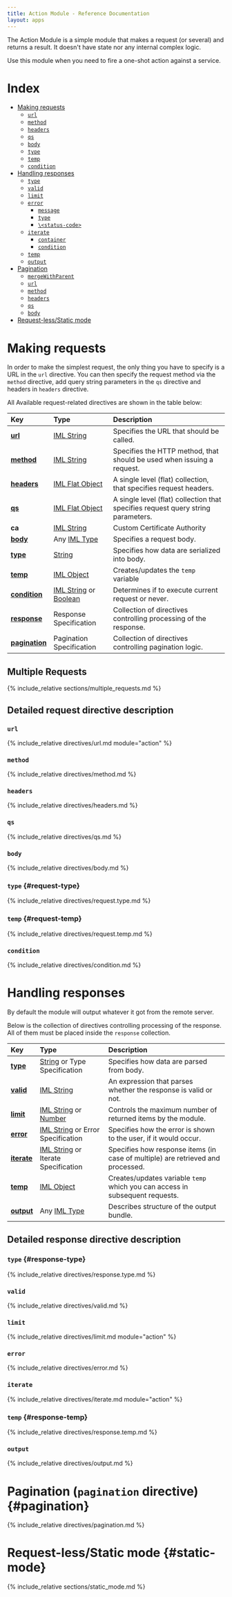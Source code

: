 ```yaml
---
title: Action Module - Reference Documentation
layout: apps
---
```


The Action Module is a simple module that makes a request (or several)
and returns a result. It doesn't have state nor any internal complex
logic.

Use this module when you need to fire a one-shot action against a
service.

# Index

- [Making requests](#making-requests)
  - [`url`](#url)
  - [`method`](#method)
  - [`headers`](#headers)
  - [`qs`](#qs)
  - [`body`](#body)
  - [`type`](#request-type)
  - [`temp`](#request-temp)
  - [`condition`](#condition)
- [Handling responses](#handling-responses)
  - [`type`](#response-type)
  - [`valid`](#valid)
  - [`limit`](#limit)
  - [`error`](#error)
    - [`message`](#error-message)
    - [`type`](#error-type)
    - [`\<status-code>`](#error-status-code)
  - [`iterate`](#iterate)
    - [`container`](#iterate-container)
    - [`condition`](#iterate-condition)
  - [`temp`](#response-temp)
  - [`output`](#output)
- [Pagination](#pagination)
  - [`mergeWithParent`](#pagination-merge-with-parent)
  - [`url`](#pagination-url)
  - [`method`](#pagination-method)
  - [`headers`](#pagination-headers)
  - [`qs`](#pagination-qs)
  - [`body`](#pagination-body)
- [Request-less/Static mode](#static-mode)

# Making requests

In order to make the simplest request, the only thing you have to
specify is a URL in the `url` directive. You can then specify the
request method via the `method` directive, add query string parameters
in the `qs` directive and headers in `headers` directive.

All Available request-related directives are shown in the table below:

| Key                                   | Type                                                                         | Description                                                                      |
| :------------------------------------ | :-----------------------------------------------------------------           | :------------------------------------------------------------------------------- |
| [**url**](#url)                       | [IML String](other/types.md#iml-string)                                      | Specifies the URL that should be called.                                         |
| [**method**](#method)                 | [IML String](other/types.md#iml-string)                                      | Specifies the HTTP method, that should be used when issuing a request.           |
| [**headers**](#headers)               | [IML Flat Object](other/types.md#iml-flat-object)                            | A single level (flat) collection, that specifies request headers.                |
| [**qs**](#qs)                         | [IML Flat Object](other/types.md#iml-flat-object)                            | A single level (flat) collection that specifies request query string parameters. |
| **ca**                                | [IML String](other/types.md#iml-string)                                      | Custom Certificate Authority                                                     |
| [**body**](#body)                     | Any [IML Type](other/types.md#iml-types)                                     | Specifies a request body.                                                        |
| [**type**](#request-type)             | [String](other/types.md#string)                                              | Specifies how data are serialized into body.                                     |
| [**temp**](#request-temp)             | [IML Object](other/types.md#iml-object)                                      | Creates/updates the `temp` variable                                              |
| [**condition**](#condition)           | [IML String](other/types.md#iml-string) or [Boolean](other/types.md#boolean) | Determines if to execute current request or never.                               |
| [**response**](#handling-responses)   | Response Specification                                                       | Collection of directives controlling processing of the response.                 |
| [**pagination**](#pagination)         | Pagination Specification                                                     | Collection of directives controlling pagination logic.                           |

## Multiple Requests

{% include_relative sections/multiple_requests.md %}

## Detailed request directive description

### `url`

{% include_relative directives/url.md module="action" %}

### `method`

{% include_relative directives/method.md %}

### `headers`

{% include_relative directives/headers.md %}

### `qs`

{% include_relative directives/qs.md %}

### `body`

{% include_relative directives/body.md %}

### `type` {#request-type}

{% include_relative directives/request.type.md %}

### `temp` {#request-temp}

{% include_relative directives/request.temp.md %}

### `condition`

{% include_relative directives/condition.md %}

# Handling responses

By default the module will output whatever it got from the remote
server.

Below is the collection of directives controlling processing of the
response. All of them must be placed inside the `response` collection.

| Key                          | Type                                                                       | Description                                                                     |
| :--------------------------- | :---------------------------------------------------------------           | :------------------------------------------------------------------------------ |
| [**type**](#response-type)   | [String](other/types.md#string) or Type Specification                      | Specifies how data are parsed from body.                                        |
| [**valid**](#valid)          | [IML String](other/types.md#iml-string)                                    | An expression that parses whether the response is valid or not.                 |
| [**limit**](#limit)          | [IML String](other/types.md#iml-string) or [Number](other/types.md#number) | Controls the maximum number of returned items by the module.                    |
| [**error**](#error)          | [IML String](other/types.md#iml-string) or Error Specification             | Specifies how the error is shown to the user, if it would occur.                |
| [**iterate**](#iterate)      | [IML String](other/types.md#iml-string) or Iterate Specification           | Specifies how response items (in case of multiple) are retrieved and processed. |
| [**temp**](#response-temp)   | [IML Object](other/types.md#iml-object)                                    | Creates/updates variable `temp` which you can access in subsequent requests.    |
| [**output**](#output)        | Any [IML Type](other/types.md#iml-types)                                   | Describes structure of the output bundle.                                       |

## Detailed response directive description

### `type` {#response-type}

{% include_relative directives/response.type.md %}

### `valid`

{% include_relative directives/valid.md %}

### `limit`

{% include_relative directives/limit.md module="action" %}

### `error`

{% include_relative directives/error.md %}

### `iterate`

{% include_relative directives/iterate.md module="action" %}

### `temp` {#response-temp}

{% include_relative directives/response.temp.md %}

### `output`

{% include_relative directives/output.md %}

# Pagination (`pagination` directive) {#pagination}

{% include_relative directives/pagination.md %}

# Request-less/Static mode {#static-mode}

{% include_relative sections/static_mode.md %}


